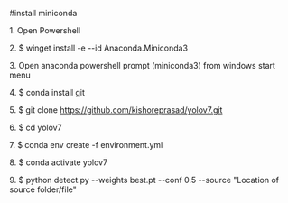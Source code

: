 #install miniconda

1\. Open Powershell

2\. $ winget install -e --id Anaconda.Miniconda3

3\. Open anaconda powershell prompt (miniconda3) from windows start menu 

4\. $ conda install git

5\. $ git clone https://github.com/kishoreprasad/yolov7.git

6\. $ cd yolov7

7\. $ conda env create -f environment.yml

8\. $ conda activate yolov7

9\. $ python detect.py --weights best.pt --conf 0.5 --source "Location of source folder/file"
